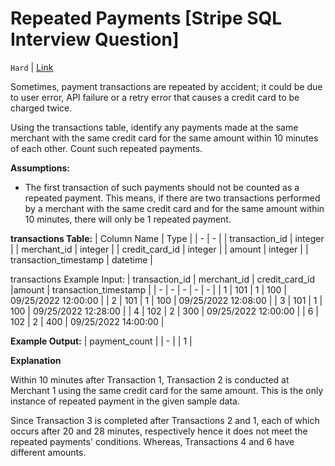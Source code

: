 Repeated Payments [Stripe SQL Interview Question]
===

`Hard` | [Link](https://datalemur.com/questions/repeated-payments)

Sometimes, payment transactions are repeated by accident; it could be due to user error, API failure or a retry error that causes a credit card to be charged twice.

Using the transactions table, identify any payments made at the same merchant with the same credit card for the same amount within 10 minutes of each other. Count such repeated payments.

**Assumptions:**
- The first transaction of such payments should not be counted as a repeated payment. This means, if there are two transactions performed by a merchant with the same credit card and for the same amount within 10 minutes, there will only be 1 repeated payment.

**transactions Table:**
| Column Name | Type |
| - | - |
| transaction_id | integer |
| merchant_id | integer |
| credit_card_id | integer |
| amount | integer |
| transaction_timestamp | datetime |

transactions Example Input:
| transaction_id | merchant_id | credit_card_id |amount | transaction_timestamp |
| - | - | - | - | - |
| 1 | 101 | 1 | 100 | 09/25/2022 12:00:00 |
| 2 | 101 | 1 | 100 | 09/25/2022 12:08:00 |
| 3 | 101 | 1 | 100 | 09/25/2022 12:28:00 |
| 4 | 102 | 2 | 300 | 09/25/2022 12:00:00 |
| 6 | 102 | 2 | 400 | 09/25/2022 14:00:00 |

**Example Output:**
| payment_count |
| - |
| 1 |

**Explanation**

Within 10 minutes after Transaction 1, Transaction 2 is conducted at Merchant 1 using the same credit card for the same amount. This is the only instance of repeated payment in the given sample data.

Since Transaction 3 is completed after Transactions 2 and 1, each of which occurs after 20 and 28 minutes, respectively hence it does not meet the repeated payments' conditions. Whereas, Transactions 4 and 6 have different amounts.
